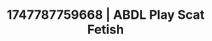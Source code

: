---
categories:
- Bukkake
- Face sitting
- Lesbian
- Erotic transformation
- Moonlit passion
image: /assets/images/1747787759668.jpg
layout: post
seo:
  description: Featured content with artistic Scat Fetish, ABDL Play. HD images available.
  keywords: Scat Fetish, ABDL Play
  og_image: /assets/images/1747787759668.jpg
  schema_type: VisualArtwork
tags:
- ABDL Play
- Scat Fetish
- '#1747787759668'
title: 1747787759668 | ABDL Play Scat Fetish
---